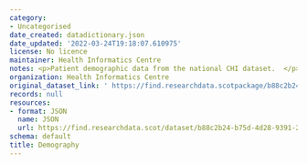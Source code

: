 ```yaml
---
category:
- Uncategorised
date_created: datadictionary.json
date_updated: '2022-03-24T19:18:07.610975'
license: No licence
maintainer: Health Informatics Centre
notes: <p>Patient demographic data from the national CHI dataset.  </p>
organization: Health Informatics Centre
original_dataset_link: ' https://find.researchdata.scotpackage/b88c2b24-b75d-4d28-9391-2dbac1605a17'
records: null
resources:
- format: JSON
  name: JSON
  url: https://find.researchdata.scot/dataset/b88c2b24-b75d-4d28-9391-2dbac1605a17/resource/b88c2b24-b75d-4d28-9391-2dbac1605a17/download/datadictionary.json
schema: default
title: Demography
---
```


